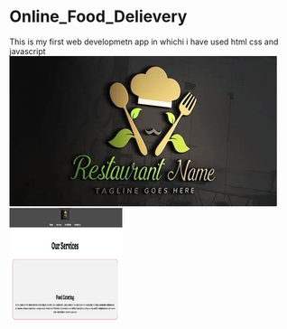 # Online_Food_Delievery
This is my first web developmetn app in whichi i have used html css and javascript 
![Employee data](log_foo.jpeg)
<img src="sc/sc.2.png" width="200" height="200">

